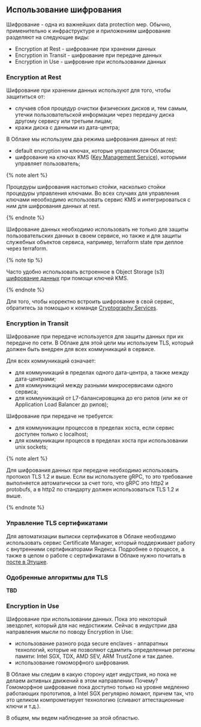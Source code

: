 ## Использование шифрования

Шифрование - одна из важнейших data protection мер. Обычно, применительно к инфраструктуре и приложениям шифрование разделяют на следующие виды:

* Encryption at Rest - шифрование при хранении данных
* Encryption in Transit - шифрование при передаче данных
* Encryption in Use - шифровние при использовании данных

### Encryption at Rest

Шифрование при хранении данных используют для того, чтобы защититься от:

* случаев сбоя процедур очистки физических дисков и, тем самым, утечки пользовательской информации через передачу диска другому сервису или третьим лицам;
* кражи диска с данными из дата-центра;

В Облаке мы используем два режима шифрования данных at rest:

* default encryption на ключах, которые управляются Облаком;
* шифрование на ключах KMS ([Key Management Service](https://cloud.yandex.ru/services/kms)), которыми управляет пользователь;

{% note alert %}

Процедуры шифрования настолько стойки, насколько стойки процедуры управления ключами. Во всех случаях для управления ключами неообходимо использовать сервис KMS и интегрироваться с ним для шифрования данных at rest.

{% endnote %}

Шифрование данных необходимо использовать не только для защиты пользовательских данных в своем сервисе, но также и для защиты служебных объектов сервиса, например, terraform state при деплое через terraform.

{% note tip %}

Часто удобно использовать встроенное в Object Storage (s3) [шифрование данных](https://cloud.yandex.ru/docs/storage/operations/buckets/encrypt) при помощи ключей KMS.

{% endnote %}

Для того, чтобы корректно встроить шифрование в свой сервис, обратитесь за помощью к команде [Cryptography Services](https://staff.yandex-team.ru/departments/yandex_exp_9053_dep07673/).

### Encryption in Transit

Шифрование при передаче используется для защиты данных при их передаче по сети. В Облаке для этой цели мы используем TLS, который должен быть внедрен для всех коммуникаций в сервисе.

Для всех коммуникаций означает:

* для коммуникаций в пределах одного дата-центра, а также между дата-центрами;
* для коммуникаций между разными микросервисами одного сервиса;
* для коммуникаций от L7-балансировщика до его рилов (или же от Application Load Balancer до рилов);

Шифрование при передаче не требуется:

* для коммуникации процессов в пределах хоста, если сервис доступен только с localhost;
* для коммуникации процессв в пределах хоста при использовании unix sockets;

{% note alert %}

Для шифрования данных при передаче необходимо использовать протокол TLS 1.2 и выше. Если вы используете gRPC, то это требование выполняется автоматически за счет того, что gRPC это http2 и protobufs, а в http2 по стандарту должен использоваться TLS 1.2 и выше.

{% endnote %}

### Управление TLS сертификатами

Для автоматизации выписки сертификатов в Облаке необходимо использовать сервис Certificate Manager, который поддерживает работу с внутренними сертификаторами Яндекса. Подробнее о процессе, а также в целом о работе с сертификатами в Облаке нужно почитать в [посте в Этушке](https://clubs.at.yandex-team.ru/ycp/4189).

### Одобренные алгоритмы для TLS

**TBD**

### Encryption in Use

Шифрование при использовании данных. Пока это некоторый звездолет, который для нас недостижим. Сейчас в индустрии два направления мысли по поводу Encryption in Use:

* использование разного рода secure enclaves - аппаратных технологий, которые не позволяют сдампить определенные регионы памяти: Intel SGX, TDX, AMD SEV, ARM TrustZone и так далее.
* использование гомоморфного шифрования.

В Облаке мы следим в какую сторону идет индустрия, но пока не делаем активных движений в этом направлении. Почему? Гомоморфное шифрование пока доступно только на уровне медленно работающих прототипов, а Intel SGX регулярно ломают, причем так, что это целиком компрометирует технологию (сливают аттестационные ключи и т.д.).

В общем, мы ведем наблюдение за этой областью.
